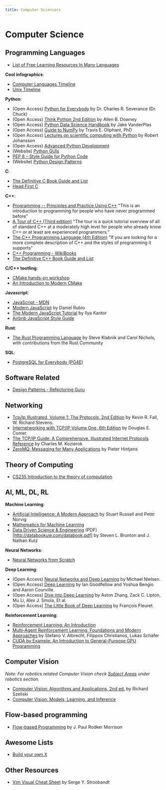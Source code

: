 ```yaml
---
title: Computer Sciencecs
---
```


# Computer Science

## Programming Languages

- [List of Free Learning Resources In Many Languages](https://github.com/EbookFoundation/free-programming-books)

**Cool infographics**:
- [Computer Languages Timeline](https://www.levenez.com/lang/)
- [Unix Timeline](https://www.levenez.com/unix/)

**Python**:
- (Open Access) [Python for Everybody](https://www.py4e.com/) by Dr. Charles R. Severance (Dr. Chuck)
- (Open Access) [Think Python 2nd Edition](https://greenteapress.com/wp/think-python-2e/) by Allen B. Downey
- (Open Access) [Python Data Science Handbook](https://jakevdp.github.io/PythonDataScienceHandbook/) by Jake VanderPlas
- (Open Access) [Guide to NumPy](https://web.mit.edu/dvp/Public/numpybook.pdf) by Travis E. Oliphant, PhD
- (Open Access) [Lectures on scientific computing with Python](https://github.com/jrjohansson/scientific-python-lectures/tree/master/) by Robert Johansson
- (Open Access) [Advanced Python Development](https://link.springer.com/book/10.1007/978-1-4842-5793-7)
- (Website) [Python GUIs](https://www.pythonguis.com/pyside6/)
- [PEP 8 – Style Guide for Python Code](https://peps.python.org/pep-0008/)
- (Website) [Python Design Patterns](https://python-patterns.guide/)

**C**:
- [The Definitive C Book Guide and List](https://stackoverflow.com/questions/562303/the-definitive-c-book-guide-and-list)
- [Head First C](https://www.oreilly.com/library/view/head-first-c/9781449335649/)

**C++**:
- [Programming -- Principles and Practice Using C++](https://stroustrup.com/programming.html) "This is an introduction to programming for people who have never programmed before"
- [A Tour of C++ (Third edition)](https://stroustrup.com/tour3.html) "The tour is a quick tutorial overview of all of standard C++ at a moderately high level for people who already know C++ or at least are experienced programmers."
- [The C++ Programming Language (4th Edition)](https://stroustrup.com/4th.html) "If you are looking for a more complete description of C++ and the styles of programming it supports"
- [C++ Programming - WikiBooks](https://en.wikibooks.org/wiki/C%2B%2B_Programming)
- [The Definitive C++ Book Guide and List](https://stackoverflow.com/questions/388242/the-definitive-c-book-guide-and-list)

**C/C++ tootling**:
- [CMake hands-on workshop](https://enccs.github.io/cmake-workshop/)
- [An Introduction to Modern CMake](https://cliutils.gitlab.io/modern-cmake/)

**Javascript**:
- [JavaScript - MDN](https://developer.mozilla.org/en-US/docs/Web/JavaScript)
- [Modern JavaScript](https://www.modernjs.com/) by Daniel Rubio
- [The Modern JavaScript Tutorial](https://javascript.info/) by Ilya Kantor
- [Airbnb JavaScript Style Guide](https://airbnb.io/javascript/)

**Rust**:
- [The Rust Programming Language](https://doc.rust-lang.org/book/) by Steve Klabnik and Carol Nichols, with contributions from the Rust Community

**SQL**:
- [PostgreSQL for Everybody (PG4E)](https://www.pg4e.com/)

## Software Related

- [Design Patterns - Refectoring Guru](https://refactoring.guru/design-patterns)

## Networking

- [Tcp/Ip Illustrated, Volume 1: The Protocols, 2nd Edition](https://www.oreilly.com/library/view/tcpip-illustrated-volume/9780132808200/) by Kevin R. Fall, W. Richard Stevens.
- [Internetworking with TCP/IP Volume One, 6th Edition](https://www.oreilly.com/library/view/internetworking-with-tcpip/9780137464197/) by Douglas E. Comer.
- [The TCP/IP Guide: A Comprehensive, Illustrated Internet Protocols Reference](https://www.google.com/search?q=The+TCP%2FIP+Guide%3A+A+Comprehensive%2C+Illustrated+Internet+Protocols+Reference) by Charles M. Kozierok
- [ZeroMQ: Messaging for Many Applications](https://www.google.com/search?q=zeromq+book) by Pieter Hintjens

## Theory of Computing

- [CS235 Introduction to the theory of computation](https://cs.wellesley.edu/~cs235/#textbook)

## AI, ML, DL, RL

**Machine Learning**:
- [Artificial Intelligence: A Modern Approach](https://aima.cs.berkeley.edu/) by Stuart Russell and Peter Norvig
- [Mathematics for Machine Learning](https://mml-book.github.io/)
- [Data Driven Science & Engineering](https://databookuw.com/) (PDF)[http://databookuw.com/databook.pdf] by Steven L. Brunton and J. Nathan Kutz

**Neural Networks**:
- [Neural Networks from Scratch](https://nnfs.io/)

**Deep Learning**:
- (Open Access) [Neural Networks and Deep Learning](http://neuralnetworksanddeeplearning.com/) by Michael Nielsen. 
- (Open Access) [Deep Learning](https://www.deeplearningbook.org/) by Ian Goodfellow and Yoshua Bengio and Aaron Courville.
- (Open Access) [Dive into Deep Learning](http://d2l.ai/) by Aston Zhang, Zack C. Lipton, Mu Li, Alex J. Smola, Et al.
- (Open Access) [The Little Book of Deep Learning](https://fleuret.org/francois/lbdl.html) by François Fleuret.

**Reinforcement Learning**:
- [Reinforcement Learning: An Introduction](http://incompleteideas.net/book/the-book.html)
- [Multi-Agent Reinforcement Learning: Foundations and Modern Approaches](https://www.marl-book.com/) by Stefano V. Albrecht,  Filippos Christianos,  Lukas Schäfer
- [CUDA by Example: An Introduction to General-Purpose GPU Programming](https://www.amazon.com/CUDA-Example-Introduction-General-Purpose-Programming/dp/0131387685)

## Computer Vision

*Note: For robotics related Computer Vision check [Subject Areas](/subjects) under robotics section.*

- [Computer Vision: Algorithms and Applications, 2nd ed.](https://szeliski.org/Book/) by Richard Szeliski
- [Computer Vision:  Models, Learning, and Inference](https://udlbook.github.io/cvbook/)

## Flow-based programming

- [Flow-based Programming](https://jpaulm.github.io/fbp/index.html) by J. Paul Rodker Morrison

## Awesome Lists

- [Build your own X](https://github.com/codecrafters-io/build-your-own-x)

## Other Resources

- [Vim Visual Cheat Sheet](https://hamwaves.com/vim.tutorial/en/index.html) by Serge Y. Stroobandt

